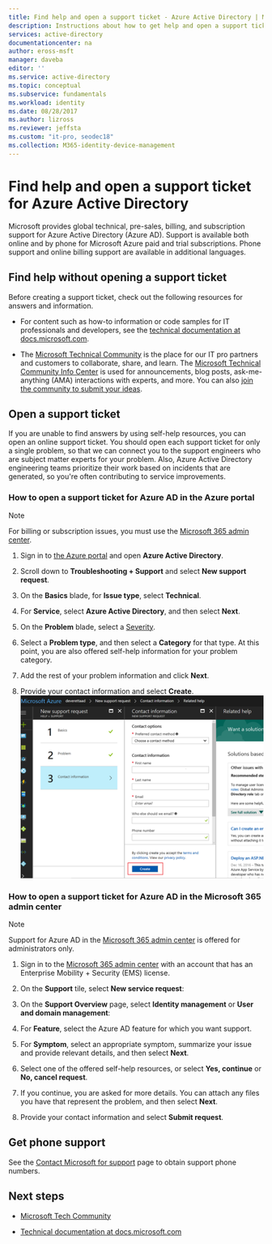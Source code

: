 ```yaml
---
title: Find help and open a support ticket - Azure Active Directory | Microsoft Docs
description: Instructions about how to get help and open a support ticket for Azure Active Directory.
services: active-directory
documentationcenter: na
author: eross-msft
manager: daveba
editor: ''
ms.service: active-directory
ms.topic: conceptual
ms.subservice: fundamentals
ms.workload: identity
ms.date: 08/28/2017
ms.author: lizross
ms.reviewer: jeffsta
ms.custom: "it-pro, seodec18"
ms.collection: M365-identity-device-management
---
```


# Find help and open a support ticket for Azure Active Directory
Microsoft provides global technical, pre-sales, billing, and subscription support for Azure Active Directory (Azure AD). Support is available both online and by phone for Microsoft Azure paid and trial subscriptions. Phone support and online billing support are available in additional languages. 

## Find help without opening a support ticket

Before creating a support ticket, check out the following resources for answers and information. 

* For content such as how-to information or code samples for IT professionals and developers, see the [technical documentation at docs.microsoft.com](https://docs.microsoft.com/azure/active-directory/).

* The [Microsoft Technical Community](https://techcommunity.microsoft.com/) is the place for our IT pro partners and customers to collaborate, share, and learn. The [Microsoft Technical Community Info Center](https://techcommunity.microsoft.com/t5/Community-Info-Center/ct-p/Community-Info-Center) is used for announcements, blog posts, ask-me-anything (AMA) interactions with experts, and more. You can also [join the community to submit your ideas](https://techcommunity.microsoft.com/t5/Communities/ct-p/communities).


## Open a support ticket

If you are unable to find answers by using self-help resources, you can open an online support ticket. You should open each support ticket for only a single problem, so that we can connect you to the support engineers who are subject matter experts for your problem. Also, Azure Active Directory engineering teams prioritize their work based on incidents that are generated, so you're often contributing to service improvements.

### How to open a support ticket for Azure AD in the Azure portal

> [!NOTE]
> For billing or subscription issues, you must use the [Microsoft 365 admin center](https://admin.microsoft.com).
> 

1. Sign in to [the Azure portal](https://portal.azure.com) and open **Azure Active Directory**.
   
2. Scroll down to **Troubleshooting + Support** and select **New support request**.
   
3. On the **Basics** blade, for **Issue type**, select **Technical**.
   
4. For **Service**, select **Azure Active Directory**, and then select **Next**.

5. On the **Problem** blade, select a [Severity](https://azure.microsoft.com/support/plans/response/).
  
6. Select a **Problem type**, and then select a **Category** for that type. At this point, you are also offered self-help information for your problem category.
  
7. Add the rest of your problem information and click **Next**.
  
8. Provide your contact information and select **Create**.
  ![Problem category self-help screenshot](./media/active-directory-troubleshooting-support-howto/open-support-ticket.png)

### How to open a support ticket for Azure AD in the Microsoft 365 admin center

> [!NOTE]
> Support for Azure AD in the [Microsoft 365 admin center](https://admin.microsoft.com) is offered for administrators only. 

1. Sign in to the [Microsoft 365 admin center](https://admin.microsoft.com) with an account that has an Enterprise Mobility + Security (EMS) license.

2. On the **Support** tile, select **New service request**:

3. On the **Support Overview** page, select **Identity management** or **User and domain management**:

4. For **Feature**, select the Azure AD feature for which you want support.

5. For **Symptom**, select an appropriate symptom, summarize your issue and provide relevant details, and then select **Next**.

6. Select one of the offered self-help resources, or select **Yes, continue** or **No, cancel request**.

7. If you continue, you are asked for more details. You can attach any files you have that represent the problem, and then select **Next**.

8. Provide your contact information and select **Submit request**.

## Get phone support

See the [Contact Microsoft for support](https://portal.office.com/Support/ContactUs.aspx) page to obtain support phone numbers.

##  Next steps

* [Microsoft Tech Community](https://techcommunity.microsoft.com/)

* [Technical documentation at docs.microsoft.com](https://docs.microsoft.com/azure/active-directory/)
